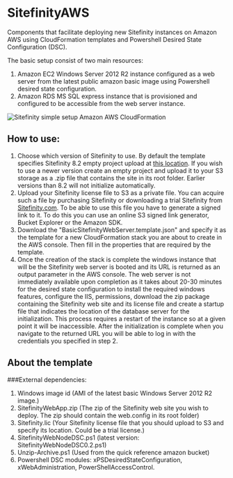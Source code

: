 # SitefinityAWS
Components that facilitate deploying new Sitefinity instances on Amazon AWS using CloudFormation templates and Powershell Desired State Configuration (DSC).

The basic setup consist of two main resources:
  1. Amazon EC2 Windows Server 2012 R2 instance configured as a web server from the latest public amazon basic image using Powershell desired state configuration.
  2. Amazon RDS MS SQL express instance that is provisioned and configured to be accessible from the web server instance.

![Sitefinity simple setup Amazon AWS CloudFormation](http://d10fqi5lwwlsdr.cloudfront.net/sitefinityImages/default-source/default-album/basic-sitefinity-webapp-aws-crop-resize.png?sfvrsn=0)

## How to use:

  1. Choose which version of Sitefinity to use. By default the template specifies Sitefinity 8.2 empty project upload at [this location](https://s3.eu-central-1.amazonaws.com/telerik-sitefinity/amazon-cloud-formation/sitefinity-web-app/8.2.5900.0/SitefinityWebApp.zip). If you wish to use a newer version create an empty project and upload it to your S3 storage as a .zip file that contains the site in its root folder. Earlier versions than 8.2 will not initialize automatically.
  2. Upload your Sitefinity license file to S3 as a private file. You can acquire such a file by purchasing Sitefinity or downloading a trial Sitefinity from [Sitefinity.com](http://sitefinity.com). To be able to use this file you have to generate a signed link to it. To do this you can use an online S3 signed link generator, Bucket Explorer or the Amazon SDK.
  2. Download the "BasicSitefinityWebServer.template.json" and specify it as the template for a new CloudFormation stack you are about to create in the AWS console. Then fill in the properties that are required by the template.
  4. Once the creation of the stack is complete the windows instance that will be the Sitefinity web server is booted and its URL is returned as an output parameter in the AWS console. The web server is not immediately available upon completion as it takes about 20-30 minutes for the desired state configuration to install the required windows features, configure the IIS, permissions, download the zip package containing the Sitefinity web site and its license file and create a startup file that indicates the location of the database server for the initialization. This process requires a restart of the instance so at a given point it will be inaccessible. After the initialization is complete when you navigate to the returned URL you will be able to log in with the credentials you specified in step 2.

## About the template

###External dependencies:
  1. Windows image id (AMI of the latest basic Windows Server 2012 R2 image.)
  2. SitefinityWebApp.zip (The zip of the Sitefinity web site you wish to deploy. The zip should contain the web.config in its root folder)
  3. Sitefinity.lic (Your Sitefinity license file that you should upload to S3 and specify its location. Could be a trial license.)
  4. SitefinityWebNodeDSC.ps1 (latest version: SitefinityWebNodeDSC0.2.ps1)
  5. Unzip-Archive.ps1 (Used from the quick reference amazon bucket)
  6. Powershell DSC modules: xPSDesiredStateConfiguration, xWebAdministration, PowerShellAccessControl.
  

